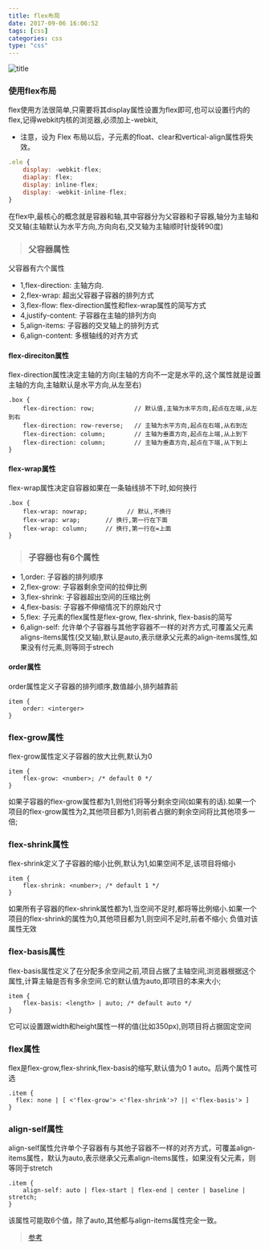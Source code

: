 ```yaml
---
title: flex布局
date: 2017-09-06 16:06:52
tags: [css]
categories: css
type: "css"
---
```

![title](https://cdn.wangyaxing.cn/flex.jpg)
<!--more-->
### 使用flex布局
flex使用方法很简单,只需要将其display属性设置为flex即可,也可以设置行内的flex,记得webkit内核的浏览器,必须加上-webkit,
- 注意，设为 Flex 布局以后，子元素的float、clear和vertical-align属性将失效。
```js
.ele {
    display: -webkit-flex;
    diaplay: flex;
    display: inline-flex;
    display: -webkit-inline-flex;
}
```
在flex中,最核心的概念就是容器和轴,其中容器分为父容器和子容器,轴分为主轴和交叉轴(主轴默认为水平方向,方向向右,交叉轴为主轴顺时针旋转90度)

> ### 父容器属性
父容器有六个属性
- 1,flex-direction: 主轴方向.
- 2,flex-wrap: 超出父容器子容器的排列方式
- 3,flex-flow: flex-direction属性和flex-wrap属性的简写方式
- 4,justify-content: 子容器在主轴的排列方向
- 5,align-items: 子容器的交叉轴上的排列方式
- 6,align-content: 多根轴线的对齐方式

#### flex-direciton属性
flex-direction属性决定主轴的方向(主轴的方向不一定是水平的,这个属性就是设置主轴的方向,主轴默认是水平方向,从左至右)
```
.box {
    flex-direction: row;           // 默认值,主轴为水平方向,起点在左端,从左到右
    flex-direction: row-reverse;   // 主轴为水平方向,起点在右端,从右到左
    flex-direction: column;        // 主轴为垂直方向,起点在上端,从上到下
    flex-direction: column;        // 主轴为垂直方向,起点在下端,从下到上
}
```
#### flex-wrap属性
flex-wrap属性决定自容器如果在一条轴线排不下时,如何换行
```
.box {
    flex-wrap: nowrap;           // 默认,不换行
    flex-wrap: wrap;       // 换行,第一行在下面
    flex-wrap: column;     // 换行,第一行在=上面
}
```
> ### 子容器也有6个属性
- 1,order: 子容器的排列顺序
- 2,flex-grow: 子容器剩余空间的拉伸比例
- 3,flex-shrink: 子容器超出空间的压缩比例
- 4,flex-basis: 子容器不伸缩情况下的原始尺寸
- 5,flex: 子元素的flex属性是flex-grow, flex-shrink, flex-basis的简写
- 6,align-self: 允许单个子容器与其他字容器不一样的对齐方式,可覆盖父元素aligns-items属性(交叉轴),默认是auto,表示继承父元素的align-items属性,如果没有付元素,则等同于strech

#### order属性
order属性定义子容器的排列顺序,数值越小,排列越靠前
```
item {
    order: <interger>
}
```
### flex-grow属性
flex-grow属性定义子容器的放大比例,默认为0
```
item {
    flex-grow: <number>; /* default 0 */
}
```
如果子容器的flex-grow属性都为1,则他们将等分剩余空间(如果有的话).如果一个项目的flex-grow属性为2,其他项目都为1,则前者占据的剩余空间将比其他项多一倍;

### flex-shrink属性
flex-shrink定义了子容器的缩小比例,默认为1,如果空间不足,该项目将缩小
```
item {
    flex-shrink: <number>; /* default 1 */
}
```
如果所有子容器的flex-shrink属性都为1,当空间不足时,都将等比例缩小.如果一个项目的flex-shrink的属性为0,其他项目都为1,则空间不足时,前者不缩小;
负值对该属性无效
### flex-basis属性
flex-basis属性定义了在分配多余空间之前,项目占据了主轴空间,浏览器根据这个属性,计算主轴是否有多余空间.它的默认值为auto,即项目的本来大小;
```
item {
    flex-basis: <length> | auto; /* default auto */
}
```
它可以设置跟width和height属性一样的值(比如350px),则项目将占据固定空间

### flex属性
flex是flex-grow,flex-shrink,flex-basis的缩写,默认值为0 1 auto。后两个属性可选
```
.item {
  flex: none | [ <'flex-grow'> <'flex-shrink'>? || <'flex-basis'> ]
}
```
### align-self属性
align-self属性允许单个子容器有与其他子容器不一样的对齐方式，可覆盖align-items属性，默认为auto,表示继承父元素align-items属性，如果没有父元素，则等同于stretch
```
.item {
    align-self: auto | flex-start | flex-end | center | baseline | stretch;
}
```
该属性可能取6个值，除了auto,其他都与align-items属性完全一致。

> [参考](http://www.ruanyifeng.com/blog/2015/07/flex-grammar.html)
